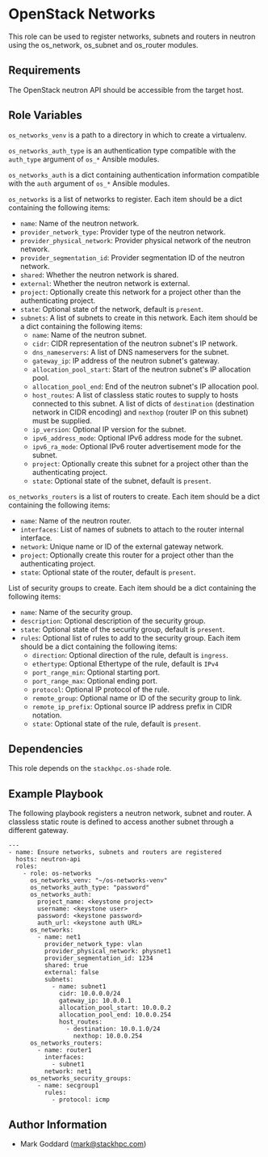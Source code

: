 OpenStack Networks
==================

This role can be used to register networks, subnets and routers in neutron
using the os\_network, os\_subnet and os\_router modules.

Requirements
------------

The OpenStack neutron API should be accessible from the target host.

Role Variables
--------------

`os_networks_venv` is a path to a directory in which to create a virtualenv.

`os_networks_auth_type` is an authentication type compatible with the
`auth_type` argument of `os_*` Ansible modules.

`os_networks_auth` is a dict containing authentication information
compatible with the `auth` argument of `os_*` Ansible modules.

`os_networks` is a list of networks to register. Each item should be a
dict containing the following items:

- `name`: Name of the neutron network.
- `provider_network_type`: Provider type of the neutron network.
- `provider_physical_network`: Provider physical network of the neutron
  network.
- `provider_segmentation_id`: Provider segmentation ID of the neutron network.
- `shared`: Whether the neutron network is shared.
- `external`: Whether the neutron network is external.
- `project`: Optionally create this network for a project other than the
  authenticating project.
- `state`: Optional state of the network, default is `present`.
- `subnets`: A list of subnets to create in this network. Each item should
   be a dict containing the following items:
   - `name`: Name of the neutron subnet.
   - `cidr`: CIDR representation of the neutron subnet's IP network.
   - `dns_nameservers`: A list of DNS nameservers for the subnet.
   - `gateway_ip`: IP address of the neutron subnet's gateway.
   - `allocation_pool_start`: Start of the neutron subnet's IP allocation
     pool.
   - `allocation_pool_end`: End of the neutron subnet's IP allocation pool.
   - `host_routes`: A list of classless static routes to supply to hosts
     connected to this subnet. A list of dicts of `destination`
     (destination network in CIDR encoding) and `nexthop`
     (router IP on this subnet) must be supplied.
   - `ip_version`: Optional IP version for the subnet.
   - `ipv6_address_mode`: Optional IPv6 address mode for the subnet.
   - `ipv6_ra_mode`: Optional IPv6 router advertisement mode for the subnet.
   - `project`: Optionally create this subnet for a project other than the
     authenticating project.
   - `state`: Optional state of the subnet, default is `present`.

`os_networks_routers` is a list of routers to create. Each item should be a
dict containing the following items:

- `name`: Name of the neutron router.
- `interfaces`: List of names of subnets to attach to the router
  internal interface.
- `network`: Unique name or ID of the external gateway network.
- `project`: Optionally create this router for a project other than the
  authenticating project.
- `state`: Optional state of the router, default is `present`.


List of security groups to create. Each item should be a dict containing the
following items:
- `name`: Name of the security group.
- `description`: Optional description of the security group.
- `state`: Optional state of the security group, default is `present`.
- `rules`: Optional list of rules to add to the security group. Each item
  should be a dict containing the following items:
  - `direction`: Optional direction of the rule, default is `ingress`.
  - `ethertype`: Optional Ethertype of the rule, default is `IPv4`
  - `port_range_min`: Optional starting port.
  - `port_range_max`: Optional ending port.
  - `protocol`: Optional IP protocol of the rule.
  - `remote_group`: Optional name or ID of the security group to link.
  - `remote_ip_prefix`: Optional source IP address prefix in CIDR notation.
  - `state`: Optional state of the rule, default is `present`.

Dependencies
------------

This role depends on the `stackhpc.os-shade` role.

Example Playbook
----------------

The following playbook registers a neutron network, subnet and router.
A classless static route is defined to access another subnet through a
different gateway.

    ---
    - name: Ensure networks, subnets and routers are registered
      hosts: neutron-api
      roles:
        - role: os-networks
          os_networks_venv: "~/os-networks-venv"
          os_networks_auth_type: "password"
          os_networks_auth:
            project_name: <keystone project>
            username: <keystone user>
            password: <keystone password>
            auth_url: <keystone auth URL>
          os_networks:
            - name: net1
              provider_network_type: vlan
              provider_physical_network: physnet1
              provider_segmentation_id: 1234
              shared: true
              external: false
              subnets:
                - name: subnet1
                  cidr: 10.0.0.0/24
                  gateway_ip: 10.0.0.1
                  allocation_pool_start: 10.0.0.2
                  allocation_pool_end: 10.0.0.254
                  host_routes:
                    - destination: 10.0.1.0/24
                      nexthop: 10.0.0.254
          os_networks_routers:
            - name: router1
              interfaces:
                - subnet1
              network: net1
          os_networks_security_groups:
            - name: secgroup1
              rules:
                - protocol: icmp

Author Information
------------------

- Mark Goddard (<mark@stackhpc.com>)
